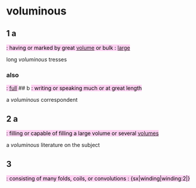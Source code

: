 # voluminous

## 1 a

<mark style="background: #FFB8EBA6;">: having or marked by great [volume](https://www.merriam-webster.com/dictionary/volume) or bulk : [large](https://www.merriam-webster.com/dictionary/large) </mark>

long _voluminous_ tresses

### also

<mark style="background: #FFB8EBA6;">: [full](https://www.merriam-webster.com/dictionary/full) </mark>## b
<mark style="background: #FFB8EBA6;">: writing or speaking much or at great length </mark>

a _voluminous_ correspondent

## 2 a

<mark style="background: #FFB8EBA6;">: filling or capable of filling a large volume or several [volumes](https://www.merriam-webster.com/dictionary/volumes) </mark>

a _voluminous_ literature on the subject

## 3

<mark style="background: #FFB8EBA6;">: consisting of many folds, coils, or convolutions : {sx|winding|winding:2|}</mark>
